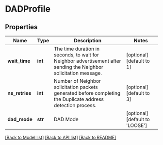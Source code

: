# DADProfile

## Properties
Name | Type | Description | Notes
------------ | ------------- | ------------- | -------------
**wait_time** | **int** | The time duration in seconds, to wait for Neighbor advertisement after sending the Neighbor solicitation message.  | [optional] [default to 1]
**ns_retries** | **int** | Number of Neighbor solicitation packets generated before completing the Duplicate address detection process.  | [optional] [default to 3]
**dad_mode** | **str** | DAD Mode | [optional] [default to 'LOOSE']

[[Back to Model list]](../README.md#documentation-for-models) [[Back to API list]](../README.md#documentation-for-api-endpoints) [[Back to README]](../README.md)

